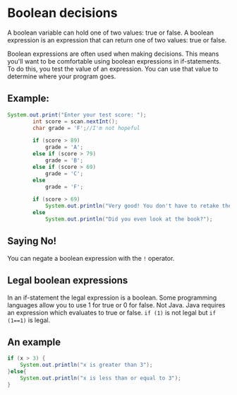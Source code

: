 # Boolean decisions

A boolean variable can hold one of two values: true or false. A boolean expression is an expression that can return one of two values: true or false.

Boolean expressions are often used when making decisions. This means you'll want to be comfortable using boolean expressions in if-statements. To do this, you test the value of an expression. You can use that value to determine where your program goes.

## Example:

```java
System.out.print("Enter your test score: ");
        int score = scan.nextInt();
        char grade = 'F';//I'm not hopeful

        if (score > 89)
            grade = 'A';
        else if (score > 79)
            grade = 'B';
        else if (score > 69)
            grade = 'C';
        else 
            grade = 'F';

        if (score > 69)
            System.out.println("Very good! You don't have to retake the exam!");
        else
            System.out.println("Did you even look at the book?");
```

## Saying No!

You can negate a boolean expression with the `!` operator.

## Legal boolean expressions

In an if-statement the legal expression is a boolean. Some programming languages allow you to use 1 for true or 0 for false. Not Java. Java requires an expression which evaluates to true or false. `if (1)` is not legal but `if (1==1)` is legal.

## An example

```java
if (x > 3) {
    System.out.println("x is greater than 3");
}else{
    System.out.println("x is less than or equal to 3");
}
```

